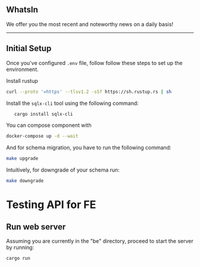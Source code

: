 ## WhatsIn
We offer you the most recent and noteworthy news on a daily basis!

---
## Initial Setup
Once you've configured `.env` file, follow follow these steps to set up the environment.

Install rustup
```sh
curl --proto '=https' --tlsv1.2 -sSf https://sh.rustup.rs | sh
```

Install the `sqlx-cli` tool using the following command:
```sh
   cargo install sqlx-cli
```

You can compose component with 
```sh
docker-compose up -d --wait
```

And for schema migration, you have to run the following command:
```sh
make upgrade
```

Intuitively, for downgrade of your schema run:
```sh
make downgrade
```

# Testing API for FE

## Run web server
Assuming you are currently in the "be" directory, proceed to start the server by running:
```sh
cargo run
```
